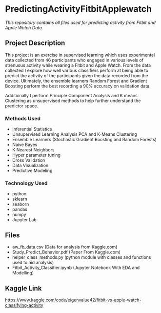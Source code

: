 # PredictingActivityFitbitApplewatch


*This repository contains all files used for predicting activity from Fitbit and Apple Watch Data.*

## Project Description
This project is an exercise in supervised learning which uses experimental data collected from 46 participants who engaged in various levels of strenuous activity while wearing a Fitbit and Apple Watch. From the data collected I explore how well various classifiers perform at being able to predict the activity of the participants given the data recorded from the device. Ultimately, the ensemble learners Random Forest and Gradient Boosting perform the best recording a 90% accuracy on validation data. 

Additionally I perform Principle Component Analysis and K means Clustering as unsupervised methods to help further understand the predictor space.

### Methods Used
* Inferential Statistics
* Unsupervised Learning Analysis PCA and K-Means Clustering
* Ensemble Learners (Stochastic Gradient Boosting and Random Forests)
* Naive Bayes
* K Nearest Neighbors
* Hyper parameter tuning
* Cross Validation
* Data Visualization
* Predictive Modeling

### Technology Used
* python
* sklearn
* seaborn
* pandas
* numpy
* Jupyter Lab

## Files
* aw_fb_data.csv (Data for analysis from Kaggle.com)
* Study_Predict_Behavior.pdf (Paper From Kaggle.com)
* helper_class_methods.py (python module with classes and functions used to aid analysis)
* Fitbit_Activity_Classifier.ipynb (Jupyter Notebook With EDA and Modelling)


## Kaggle Link
https://www.kaggle.com/code/eigenvalue42/fitbit-vs-apple-watch-classifying-activity